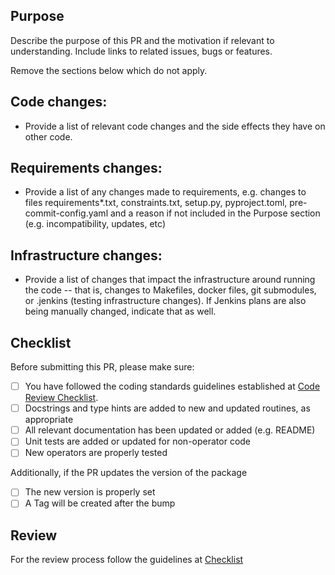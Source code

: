 
## Purpose

Describe the purpose of this PR and the motivation if relevant to understanding. Include links to related issues, bugs or features.

Remove the sections below which do not apply.

## Code changes:

- Provide a list of relevant code changes and the side effects they have on other code.

## Requirements changes:

- Provide a list of any changes made to requirements, e.g. changes to files requirements*.txt, constraints.txt, setup.py, pyproject.toml, pre-commit-config.yaml and a reason if not included in the Purpose section (e.g. incompatibility, updates, etc)

## Infrastructure changes:

- Provide a list of changes that impact the infrastructure around running the code -- that is, changes to Makefiles, docker files, git submodules, or .jenkins (testing infrastructure changes). If Jenkins plans are also being manually changed, indicate that as well.

## Checklist
Before submitting this PR, please make sure:

- [ ] You have followed the coding standards guidelines established at [Code Review Checklist](https://meteoswiss.atlassian.net/wiki/spaces/UA/pages/20157433/Factory).
- [ ] Docstrings and type hints are added to new and updated routines, as appropriate
- [ ] All relevant documentation has been updated or added (e.g. README)
- [ ] Unit tests are added or updated for non-operator code
- [ ] New operators are properly tested

Additionally, if the PR updates the version of the package

- [ ] The new version is properly set
- [ ] A Tag will be created after the bump

## Review
For the review process follow the guidelines at [Checklist](https://meteoswiss.atlassian.net/wiki/spaces/UA/pages/20156488/Code+Review)